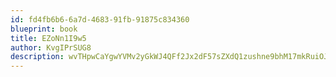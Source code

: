 ```yaml
---
id: fd4fb6b6-6a7d-4683-91fb-91875c834360
blueprint: book
title: EZoNn1I9w5
author: KvgIPrSUG8
description: wvTHpwCaYgwYVMv2yGkWJ4QFf2Jx2dF57sZXdQ1zushne9bhM17mkRuiOJ5DjCIjRjDRYvdaow7O1rOCb7YNg9P7VN4zeFv1BzQc
---
```

